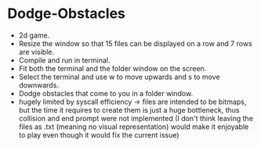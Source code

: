 # Dodge-Obstacles

- 2d game.
- Resize the window so that 15 files can be displayed on a row and 7 rows are visible.
- Compile and run in terminal.
- Fit both the terminal and the folder window on the screen.
- Select the terminal and use w to move upwards and s to move downwards.
- Dodge obstacles that come to you in a folder window.
- hugely limited by syscall efficiency -> files are intended to be bitmaps, but the time it requires to create them is just a huge bottleneck, thus collision and end prompt were not implemented (I don't think leaving the files as .txt (meaning no visual representation) would make it enjoyable to play even though it would fix the current issue)

